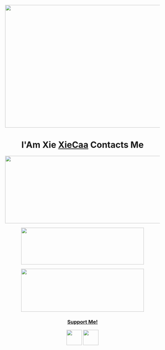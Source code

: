 <p align="center">
  <img width="1000" height="400" src="https://i.ibb.co/xM9j6sZ/xieee.jpg">
</p>
<h1 align="center">
  <b>I'Am Xie<b> <a href="https://wa.me/6283815956151" target="blank">XieCaa</a> Contacts Me
</h1>
<p align="center">
  <img width="600" height="220" src="https://github-readme-stats.vercel.app/api?username=xiecaa&show_icons=true&theme=chartreuse-dark&locale=id">
</p>
<p align="center">
  <img width="400" height="120" src="https://github-readme-stats.vercel.app/api/top-langs/?username=xiecaa&layout=compact&theme=chartreuse-dark">
</p>
<p align="center">
  <a href="https://github.com/xiecaa/xiebot"><img width="400" height="140" src="https://github-readme-stats.vercel.app/api/pin/?username=xiecaa&repo=xiebot&theme=chartreuse-dark"></a>
</p>
<h3 align="center">
  <a href="https://www.instagram.com/xiecaa_" target="blank">Support Me!</a>
</h3>
<p align="center">
  <a href="https://www.facebook.com/ۥٰ ۥٰۥٰ ۥٰ"><img width="50" height="50" src="https://camo.githubusercontent.com/8f245234577766478eaf3ee72b0615e99bb9ef3eaa56e1c37f75692811181d5c/68747470733a2f2f6564656e742e6769746875622e696f2f537570657254696e7949636f6e732f696d616765732f7376672f66616365626f6f6b2e737667"></a>
  <a href="https://www.instagram.com/xie_caa"><img width="50" height="50" src="https://camo.githubusercontent.com/c9dacf0f25a1489fdbc6c0d2b41cda58b77fa210a13a886d6f99e027adfbd358/68747470733a2f2f6564656e742e6769746875622e696f2f537570657254696e7949636f6e732f696d616765732f7376672f696e7374616772616d2e737667"></a>
</p>

<!---
xiecaa/xiecaa is a ✨ special ✨ repository because its `README.md` (this file) appears on your GitHub profile.
You can click the Preview link to take a look at your changes.
--->
